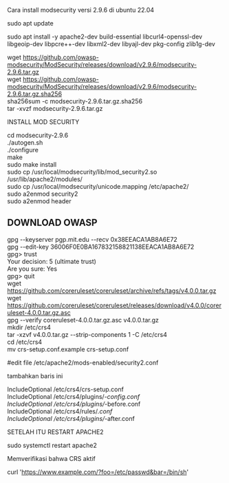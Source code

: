 Cara install modsecurity versi 2.9.6 di ubuntu 22.04

sudo apt update

sudo apt install -y  apache2-dev build-essential libcurl4-openssl-dev libgeoip-dev libpcre++-dev libxml2-dev libyajl-dev pkg-config zlib1g-dev    
    
wget https://github.com/owasp-modsecurity/ModSecurity/releases/download/v2.9.6/modsecurity-2.9.6.tar.gz \
wget https://github.com/owasp-modsecurity/ModSecurity/releases/download/v2.9.6/modsecurity-2.9.6.tar.gz.sha256 \
sha256sum -c modsecurity-2.9.6.tar.gz.sha256 \
tar -xvzf modsecurity-2.9.6.tar.gz 

INSTALL MOD SECURITY 

cd modsecurity-2.9.6 \
./autogen.sh  \
./configure \
make \
sudo make install  \
sudo cp /usr/local/modsecurity/lib/mod_security2.so /usr/lib/apache2/modules/  \
sudo cp /usr/local/modsecurity/unicode.mapping /etc/apache2/ \
sudo a2enmod security2  \
sudo a2enmod header 

## DOWNLOAD OWASP 

gpg --keyserver pgp.mit.edu --recv 0x38EEACA1AB8A6E72  \
gpg --edit-key 36006F0E0BA167832158821138EEACA1AB8A6E72  \
gpg> trust \
Your decision: 5 (ultimate trust)  \
Are you sure: Yes  \
gpg> quit \
wget https://github.com/coreruleset/coreruleset/archive/refs/tags/v4.0.0.tar.gz \
wget https://github.com/coreruleset/coreruleset/releases/download/v4.0.0/coreruleset-4.0.0.tar.gz.asc \
gpg --verify coreruleset-4.0.0.tar.gz.asc v4.0.0.tar.gz \
mkdir /etc/crs4  \
tar -xzvf v4.0.0.tar.gz --strip-components 1 -C /etc/crs4  \
cd /etc/crs4 \
mv crs-setup.conf.example crs-setup.conf 

#edit file /etc/apache2/mods-enabled/security2.conf

tambahkan baris ini 

IncludeOptional /etc/crs4/crs-setup.conf  \
IncludeOptional /etc/crs4/plugins/*-config.conf  \
IncludeOptional /etc/crs4/plugins/*-before.conf  \
IncludeOptional /etc/crs4/rules/*.conf \
IncludeOptional /etc/crs4/plugins/*-after.conf  

SETELAH ITU RESTART APACHE2 

sudo systemctl restart apache2  

Memverifikasi bahwa CRS aktif

curl 'https://www.example.com/?foo=/etc/passwd&bar=/bin/sh'
